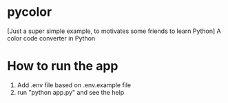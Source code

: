 # pycolor
[Just a super simple example, to motivates some friends to learn Python]
A color code converter in Python

# How to run the app
1. Add .env file based on .env.example file
2. run "python app.py" and see the help
